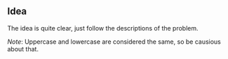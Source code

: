 ## Idea

The idea is quite clear, just follow the descriptions of the problem. 

_Note_: Uppercase and lowercase are considered the same, so be causious about that.